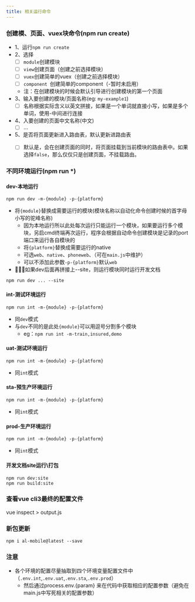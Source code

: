```yaml
---
title: 相关运行命令
---
```


### 创建模、页面、vuex块命令(npm run create)
- 1、运行`npm run create`
- 2、选择
  - [ ] `module`创建模块
  - [ ] `view`创建页面（创建之前选择模块）
  - [ ] `vuex`创建简单的vuex（创建之前选择模块）
  - [ ] `component `创建简单的component（-暂时未启用）
  - 注：在创建模块的时候会默认引导进行创建模块的第一个页面
- 3、输入要创建的模块/页面名称(eg: `my-example1`)
  - [ ] 名称根据实际含义以英文拼接，如果是一个单词就直接小写，如果是多个单词，使用-中间进行连接
- 4、入要创建的页面中文名称(中文)
  - [ ] ...
- 5、是否将页面更新进入路由表，默认更新进路由表
  - [ ] 默认是，会在创建页面的同时，将页面挂载到当前模块的路由表中。如果选择`false`，那么仅仅只是创建页面，不挂载路由。


### 不同环境运行(npm run *)
#### dev-本地运行
 ```
 npm run dev -m-{module} -p-{platform}
 ```
- 将`{module}`替换成需要运行的模块(模块名称以自动化命令创建时候的首字母小写的驼峰名称)
  - 因为本地运行所以此处每次运行只能运行一个模块，如果要运行多个模块，另启cmd终端再次运行，程序会根据自动命令创建模块是记录的port端口来运行各自模块的
  - 将`{platform}`替换成需要运行的native
  - 可选`web`、`native`、`phoneweb`、（可在`main.js`中维护）
  - 可以不添加此参数`-p-{platform}`默认`web`
- 🌟🌟🌟如果dev后面再拼接上--site，则运行模块同时运行开发文档
```
npm run dev ... --site
```

#### int-测试环境运行
```
npm run int -m-{module} -p-{platform}
```
- 同`dev`模式
- 与`dev`不同的是此处`{module}`可以用逗号分割多个模块
  - eg：`npm run int -m-train,insured,demo`

#### uat-测试环境运行
```
npm run int -m-{module} -p-{platform}
```
- 同`int`模式

#### sta-预生产环境运行
```
npm run int -m-{module} -p-{platform}
```
- 同`int`模式

#### prod-生产环境运行
```
npm run int -m-{module} -p-{platform}
```
- 同`int`模式

#### 开发文档site运行\打包
```
npm run dev:site
npm run build:site
```

### 查看vue cli3最终的配置文件
vue inspect > output.js

### 新包更新
```
npm i al-mobile@latest --save
```

### 注意
- 各个环境的配置尽量抽取到四个环境变量配置文件中（`.env.int`,`.env.uat`,`.env.sta`,`.env.prod`）
  - 然后通过process.env.{param} 来在代码中获取相应的配置参数（避免在main.js中写死相关的配置参数）
